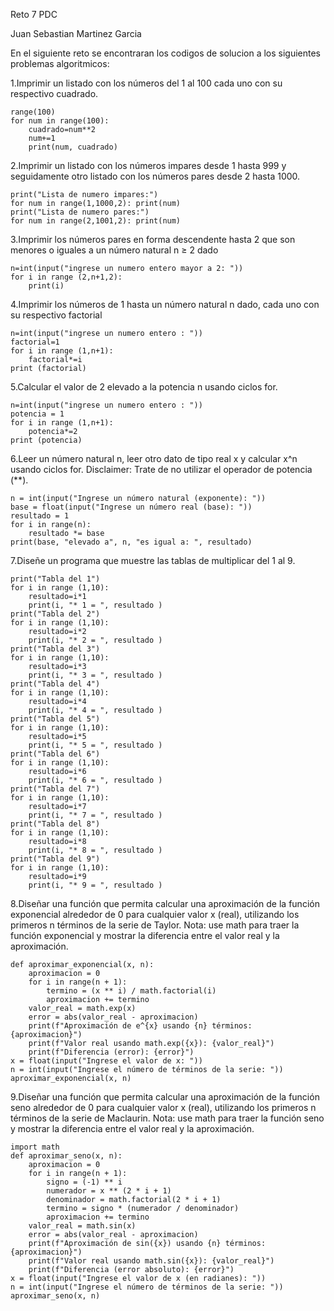 Reto 7 PDC

Juan Sebastian Martinez Garcia

En el siguiente reto se encontraran los codigos de solucion a los siguientes problemas algoritmicos:

1.Imprimir un listado con los números del 1 al 100 cada uno con su respectivo cuadrado.

    range(100)
    for num in range(100):
        cuadrado=num**2
        num+=1
        print(num, cuadrado)

2.Imprimir un listado con los números impares desde 1 hasta 999 y seguidamente otro listado con los números pares desde 2 hasta 1000.

    print("Lista de numero impares:")
    for num in range(1,1000,2): print(num)
    print("Lista de numero pares:")
    for num in range(2,1001,2): print(num)

3.Imprimir los números pares en forma descendente hasta 2 que son menores o iguales a un número natural n ≥ 2 dado

    n=int(input("ingrese un numero entero mayor a 2: "))
    for i in range (2,n+1,2):
        print(i)

4.Imprimir los números de 1 hasta un número natural n dado, cada uno con su respectivo factorial

    n=int(input("ingrese un numero entero : "))
    factorial=1
    for i in range (1,n+1):
        factorial*=i
    print (factorial)

5.Calcular el valor de 2 elevado a la potencia n usando ciclos for.

    n=int(input("ingrese un numero entero : "))
    potencia = 1
    for i in range (1,n+1):
        potencia*=2
    print (potencia)

6.Leer un número natural n, leer otro dato de tipo real x y calcular x^n usando ciclos for. Disclaimer: Trate de no utilizar el operador de potencia (**).

    n = int(input("Ingrese un número natural (exponente): "))
    base = float(input("Ingrese un número real (base): "))
    resultado = 1
    for i in range(n):
        resultado *= base  
    print(base, "elevado a", n, "es igual a: ", resultado)

7.Diseñe un programa que muestre las tablas de multiplicar del 1 al 9.

    print("Tabla del 1")
    for i in range (1,10):
        resultado=i*1
        print(i, "* 1 = ", resultado )
    print("Tabla del 2")
    for i in range (1,10):
        resultado=i*2
        print(i, "* 2 = ", resultado )
    print("Tabla del 3")
    for i in range (1,10):
        resultado=i*3
        print(i, "* 3 = ", resultado )
    print("Tabla del 4")
    for i in range (1,10):
        resultado=i*4
        print(i, "* 4 = ", resultado )
    print("Tabla del 5")
    for i in range (1,10):
        resultado=i*5
        print(i, "* 5 = ", resultado )
    print("Tabla del 6")
    for i in range (1,10):
        resultado=i*6
        print(i, "* 6 = ", resultado )
    print("Tabla del 7")
    for i in range (1,10):
        resultado=i*7
        print(i, "* 7 = ", resultado )
    print("Tabla del 8")
    for i in range (1,10):
        resultado=i*8
        print(i, "* 8 = ", resultado )
    print("Tabla del 9")
    for i in range (1,10):
        resultado=i*9
        print(i, "* 9 = ", resultado )

8.Diseñar una función que permita calcular una aproximación de la función exponencial alrededor de 0 para cualquier valor x (real), utilizando los primeros n términos de la serie de Taylor. Nota: use math para traer la función exponencial y mostrar la diferencia entre el valor real y la aproximación.

    def aproximar_exponencial(x, n):
        aproximacion = 0
        for i in range(n + 1):
            termino = (x ** i) / math.factorial(i)
            aproximacion += termino 
        valor_real = math.exp(x)
        error = abs(valor_real - aproximacion)
        print(f"Aproximación de e^{x} usando {n} términos: {aproximacion}")
        print(f"Valor real usando math.exp({x}): {valor_real}")
        print(f"Diferencia (error): {error}")
    x = float(input("Ingrese el valor de x: "))
    n = int(input("Ingrese el número de términos de la serie: "))
    aproximar_exponencial(x, n)

9.Diseñar una función que permita calcular una aproximación de la función seno alrededor de 0 para cualquier valor x (real), utilizando los primeros n términos de la serie de Maclaurin. Nota: use math para traer la función seno y mostrar la diferencia entre el valor real y la aproximación.

    import math
    def aproximar_seno(x, n):
        aproximacion = 0
        for i in range(n + 1):  
            signo = (-1) ** i  
            numerador = x ** (2 * i + 1)
            denominador = math.factorial(2 * i + 1)
            termino = signo * (numerador / denominador)
            aproximacion += termino  
        valor_real = math.sin(x)
        error = abs(valor_real - aproximacion)
        print(f"Aproximación de sin({x}) usando {n} términos: {aproximacion}")
        print(f"Valor real usando math.sin({x}): {valor_real}")
        print(f"Diferencia (error absoluto): {error}")
    x = float(input("Ingrese el valor de x (en radianes): "))
    n = int(input("Ingrese el número de términos de la serie: "))
    aproximar_seno(x, n)
